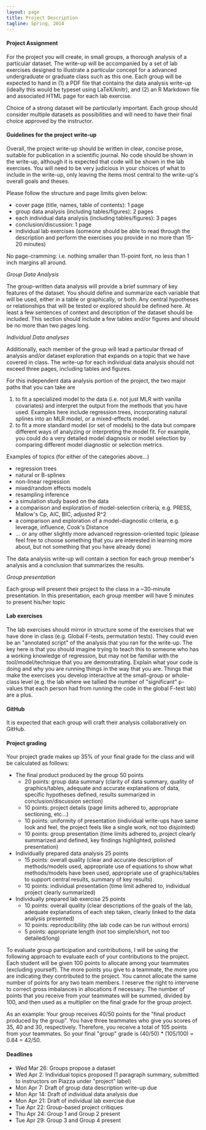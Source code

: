 ```yaml
---
layout: page
title: Project Description
tagline: Spring, 2014
---
```


#### Project Assignment
For the project you will create, in small groups, a thorough analysis of a particular dataset. The write-up will be accompanied by a set of lab exercises designed to illustrate a particular concept for a advanced undergraduate or graduate class such as this one. Each group will be expected to hand in (1) a PDF file that contains the data analysis write-up (ideally this would be typeset using LaTeX/knitr), and (2) an R Markdown file and associated HTML page for each lab exercise.

Choice of a strong dataset will be particularly important. Each group should consider multiple datasets as possibilities and will need to have their final choice approved by the instructor.

#### Guidelines for the project write-up

Overall, the project write-up should be written in clear, concise prose, suitable for publication in a scientific journal. No code should be shown in the write-up, although it is expected that code will be shown in the lab exercises. You will need to be very judicious in your choices of what to include in the write-up, only leaving the items most central to the write-up's overall goals and theses. 

Please follow the structure and page limits given below:
* cover page (title, names, table of contents): 1 page
* group data analysis (including tables/figures): 2 pages
* each individual data analysis (including tables/figures): 3 pages
* conclusion/discussion: 1 page
* individual lab exercises (someone should be able to read through the description and perform the exercises you provide in  no more than 15-20 minutes)

No page-cramming: i.e. nothing smaller than 11-point font, no less than 1 inch margins all around.

_Group Data Analysis_

The group-written data analysis will provide a brief summary of key features of the dataset. You should define and summarize each variable that will be used, either in a table or graphically, or both. Any central hypotheses or relationships that will be tested or explored should be defined here. At least a few sentences of context and description of the dataset should be included. This section should include a few tables and/or figures and should be no more than two pages long.

_Individual Data analyses_

Additionally, each member of the group will lead a particular thread of analysis and/or dataset exploration that expands on a topic that we have covered in class. The write-up for each individual data analysis should not exceed three pages, including tables and figures. 

For this independent data analysis portion of the project, the two major paths that you can take are 

1. to fit a specialized model to the data (i.e. not just MLR with vanilla covariates) and interpret the output from the methods that you have used. Examples here include regression trees, incorporating natural splines into an MLR model, or a mixed-effects model.
2. to fit a more standard model (or set of models) to the data but compare different ways of analyzing or interpreting the model fit. For example, you could do a very detailed model diagnosis or model selection by comparing different model diagnostic or selection metrics.

Examples of topics (for either of the categories above...)

* regression trees
* natural or B-splines
* non-linear regression
* mixed/random effects models
* resampling inference 
* a simulation study based on the data
* a comparison and exploration of model-selection criteria, e.g. PRESS, Mallow's Cp, AIC, BIC, adjusted R^2 
* a comparison and exploration of a model-diagnostic criteria, e.g. leverage, influence, Cook's Distance
* ... or any other slightly more advanced regression-oriented topic (please feel free to choose something that you are interested in learning more about, but not something that you have already done) 

The data analysis write-up will contain a section for each group member's analysis and a conclusion that summarizes the results. 

_Group presentation_

Each group will present their project to the class in a ~30-minute presentation. In this presentation, each group member will have 5 minutes to present his/her topic 

#### Lab exercises
The lab exercises should mirror in structure some of the exercises that we have done in class (e.g. Global F-tests, permutation tests). They could even be an "annotated script" of the analysis that you ran for the write-up. The key here is that you should imagine trying to teach this to someone who has a working knowledge of regression, but may not be familiar with the tool/model/technique that you are demonstrating. Explain what your code is doing and why you are running things in the way that you are. Things that make the exercises you develop interactive at the small-group or whole-class level (e.g. the lab where we tallied the number of "significant" p-values that each person had from running the code in the global F-test lab) are a plus.

#### GitHub
It is expected that each group will craft their analysis collaboratively on GitHub. 

#### Project grading
Your project grade makes up 35% of your final grade for the class and will be calculated as follows:

* The final product produced by the group 50 points
  * 20 points: group data summary (clarity of data summary, quality of graphics/tables, adequate and accurate explanations of data, specific hypotheses defined, results summarized in conclusion/discussion section)
  * 10 points: project details (page limits adhered to, appropriate sectioning, etc...)
  * 10 points: uniformity of presentation (individual write-ups have same look and feel, the project feels like a single work, not too disjointed)
  * 10 points: group presentation (time limits adhered to, project clearly summarized and defined, key findings highlighted, polished presentation)
* Individually prepared data analysis 25 points
  * 15 points: overall quality (clear and accurate description of methods/models used, appropriate use of equations to show what methods/models have been used, appropriate use of graphics/tables to support central results, summary of key results)
  * 10 points: individual presentation (time limit adhered to, individual project clearly summarized)
* Individually prepared lab exercise 25 points
  * 10 points: overall quality (clear descriptions of the goals of the lab, adequate explanations of each step taken, clearly linked to the data analysis presented)
  * 10 points: reproducibility (the lab code can be run without errors)
  * 5 points: appropriate length (not too simple/short, not too detailed/long)

To evaluate group participation and contributions, I will be using the following approach to evaluate each of your contributions to the project. Each student will be given 100 points to allocate among your teammates (excluding yourself). The more points you give to a teammate, the more you are indicating they contributed to the project. You cannot allocate the same number of points for any two team members. I reserve the right to intervene to correct gross imbalances in allocations if necessary. The number of points that you receive from your teammates will be summed, divided by 100, and then used as a multiplier on the final grade for the group project. 

As an example: Your group receives 40/50 points for the "final product produced by the group". You have three teammates who give you scores of 35, 40 and 30, respectively. Therefore, you receive a total of 105 points from your teammates. So your final "group" grade is (40/50) * (105/100) = 0.84 = 42/50.


#### Deadlines
* Wed Mar 26: Groups propose a dataset
* Wed Apr 2: Individual topics proposed (1 paragraph summary, submitted to instructors on Piazza under "project" label)
* Mon Apr 7: Draft of group data description write-up due
* Mon Apr 14: Draft of individual data analysis due
* Mon Apr 21: Draft of individual lab exercise due
* Tue Apr 22: Group-based project critiques
* Thu Apr 24: Group 1 and Group 2 present
* Tue Apr 29: Group 3 and Group 4 present

